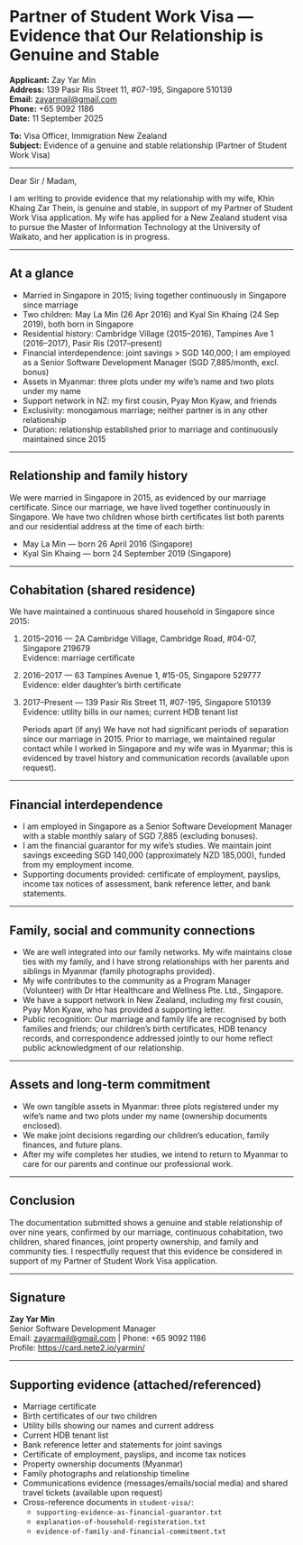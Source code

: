 # Partner of Student Work Visa — Evidence that Our Relationship is Genuine and Stable

**Applicant:** Zay Yar Min  
**Address:** 139 Pasir Ris Street 11, #07-195, Singapore 510139  
**Email:** zayarmail@gmail.com  
**Phone:** +65 9092 1186  
**Date:** 11 September 2025

**To:** Visa Officer, Immigration New Zealand  
**Subject:** Evidence of a genuine and stable relationship (Partner of Student Work Visa)

---

Dear Sir / Madam,

I am writing to provide evidence that my relationship with my wife, Khin Khaing Zar Thein, is genuine and stable, in support of my Partner of Student Work Visa application. My wife has applied for a New Zealand student visa to pursue the Master of Information Technology at the University of Waikato, and her application is in progress.

---

## At a glance
- Married in Singapore in 2015; living together continuously in Singapore since marriage
- Two children: May La Min (26 Apr 2016) and Kyal Sin Khaing (24 Sep 2019), both born in Singapore
- Residential history: Cambridge Village (2015–2016), Tampines Ave 1 (2016–2017), Pasir Ris (2017–present)
- Financial interdependence: joint savings > SGD 140,000; I am employed as a Senior Software Development Manager (SGD 7,885/month, excl. bonus)
- Assets in Myanmar: three plots under my wife’s name and two plots under my name
- Support network in NZ: my first cousin, Pyay Mon Kyaw, and friends
- Exclusivity: monogamous marriage; neither partner is in any other relationship
- Duration: relationship established prior to marriage and continuously maintained since 2015

---

## Relationship and family history
We were married in Singapore in 2015, as evidenced by our marriage certificate. Since our marriage, we have lived together continuously in Singapore. We have two children whose birth certificates list both parents and our residential address at the time of each birth:

- May La Min — born 26 April 2016 (Singapore)
- Kyal Sin Khaing — born 24 September 2019 (Singapore)

---

## Cohabitation (shared residence)
We have maintained a continuous shared household in Singapore since 2015:

1. 2015–2016 — 2A Cambridge Village, Cambridge Road, #04-07, Singapore 219679  
	Evidence: marriage certificate
2. 2016–2017 — 63 Tampines Avenue 1, #15-05, Singapore 529777  
	Evidence: elder daughter’s birth certificate
3. 2017–Present — 139 Pasir Ris Street 11, #07-195, Singapore 510139  
	Evidence: utility bills in our names; current HDB tenant list

	Periods apart (if any)
	We have not had significant periods of separation since our marriage in 2015. Prior to marriage, we maintained regular contact while I worked in Singapore and my wife was in Myanmar; this is evidenced by travel history and communication records (available upon request).

---

## Financial interdependence
- I am employed in Singapore as a Senior Software Development Manager with a stable monthly salary of SGD 7,885 (excluding bonuses).
- I am the financial guarantor for my wife’s studies. We maintain joint savings exceeding SGD 140,000 (approximately NZD 185,000), funded from my employment income.
- Supporting documents provided: certificate of employment, payslips, income tax notices of assessment, bank reference letter, and bank statements.

---

## Family, social and community connections
- We are well integrated into our family networks. My wife maintains close ties with my family, and I have strong relationships with her parents and siblings in Myanmar (family photographs provided).
- My wife contributes to the community as a Program Manager (Volunteer) with Dr Htar Healthcare and Wellness Pte. Ltd., Singapore.
- We have a support network in New Zealand, including my first cousin, Pyay Mon Kyaw, who has provided a supporting letter.
- Public recognition: Our marriage and family life are recognised by both families and friends; our children’s birth certificates, HDB tenancy records, and correspondence addressed jointly to our home reflect public acknowledgment of our relationship.

---

## Assets and long-term commitment
- We own tangible assets in Myanmar: three plots registered under my wife’s name and two plots under my name (ownership documents enclosed).
- We make joint decisions regarding our children’s education, family finances, and future plans.
- After my wife completes her studies, we intend to return to Myanmar to care for our parents and continue our professional work.

---

## Conclusion
The documentation submitted shows a genuine and stable relationship of over nine years, confirmed by our marriage, continuous cohabitation, two children, shared finances, joint property ownership, and family and community ties. I respectfully request that this evidence be considered in support of my Partner of Student Work Visa application.

---

## Signature
**Zay Yar Min**  
Senior Software Development Manager  
Email: zayarmail@gmail.com | Phone: +65 9092 1186  
Profile: https://card.nete2.io/yarmin/

---

## Supporting evidence (attached/referenced)
- Marriage certificate
- Birth certificates of our two children
- Utility bills showing our names and current address
- Current HDB tenant list
- Bank reference letter and statements for joint savings
- Certificate of employment, payslips, and income tax notices
- Property ownership documents (Myanmar)
- Family photographs and relationship timeline
- Communications evidence (messages/emails/social media) and shared travel tickets (available upon request)
- Cross-reference documents in `student-visa/`: 
	- `supporting-evidence-as-financial-guarantor.txt`
	- `explanation-of-household-registeration.txt`
	- `evidence-of-family-and-financial-commitment.txt`

